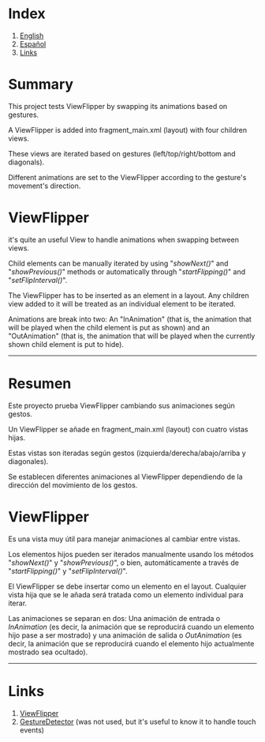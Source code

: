 Index
=====

1. [English](#Summary)
2. [Español](#Resumen)
3. [Links](#Links)

Summary
========

This project tests ViewFlipper by swapping its animations based on gestures.

A ViewFlipper is added into fragment_main.xml (layout) with four children views.

These views are iterated based on gestures (left/top/right/bottom and diagonals). 

Different animations are set to the ViewFlipper according to the gesture's movement's direction.


ViewFlipper
===========

it's quite an useful View to handle animations when swapping between views. 

Child elements can be manually iterated by using "_showNext()_" and "_showPrevious()_" methods or automatically
through "_startFlipping()_" and "_setFlipInterval()_".

The ViewFlipper has to be inserted as an element in a layout. Any children view
added to it will be treated as an individual element to be iterated.

Animations are break into two: An "InAnimation" (that is, the animation that will be played when 
the child element is put as shown) and an "OutAnimation" (that is, the animation that will be played
when the currently shown child element is put to hide).


_ _ _

Resumen
=======

Este proyecto prueba ViewFlipper cambiando sus animaciones según gestos.

Un ViewFlipper se añade en fragment_main.xml (layout) con cuatro vistas hijas.

Estas vistas son iteradas según gestos (izquierda/derecha/abajo/arriba y diagonales).

Se establecen diferentes animaciones al ViewFlipper dependiendo de la dirección del movimiento 
de los gestos.


ViewFlipper
==========

Es una vista muy útil para manejar animaciones al cambiar entre vistas.

Los elementos hijos pueden ser iterados manualmente usando los métodos "_showNext()_" y "_showPrevious()_",
o bien, automáticamente a través de  "_startFlipping()_" y "_setFlipInterval()_".

El ViewFlipper se debe insertar como un elemento en el layout. Cualquier vista hija que se le añada
será tratada como un elemento individual para iterar.

Las animaciones se separan en dos: Una animación de entrada o _InAnimation_ (es decir, la animación 
que se reproducirá cuando un elemento hijo pase a ser mostrado) y una animación de salida o _OutAnimation_
(es decir, la animación que se reproducirá cuando el elemento hijo actualmente mostrado sea ocultado).

_ _ _

Links
=====

1. [ViewFlipper](https://developer.android.com/reference/android/widget/ViewFlipper)
2. [GestureDetector](https://developer.android.com/reference/android/view/GestureDetector)  (was not used, but it's useful to know it to handle touch events)
